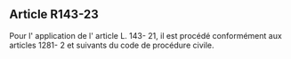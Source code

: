 Article R143-23
----
Pour l' application de l' article L. 143- 21, il est procédé conformément aux
articles 1281- 2 et suivants du code de procédure civile.
